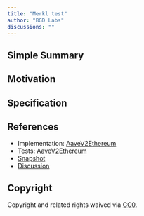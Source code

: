 ```yaml
---
title: "Merkl test"
author: "BGD Labs"
discussions: ""
---
```


## Simple Summary

## Motivation

## Specification

## References

- Implementation: [AaveV2Ethereum](https://github.com/bgd-labs/aave-proposals-v3/blob/main/src/20240409_AaveV2Ethereum_MerklTest/AaveV2Ethereum_MerklTest_20240409.sol)
- Tests: [AaveV2Ethereum](https://github.com/bgd-labs/aave-proposals-v3/blob/main/src/20240409_AaveV2Ethereum_MerklTest/AaveV2Ethereum_MerklTest_20240409.t.sol)
- [Snapshot](TODO)
- [Discussion](TODO)

## Copyright

Copyright and related rights waived via [CC0](https://creativecommons.org/publicdomain/zero/1.0/).
